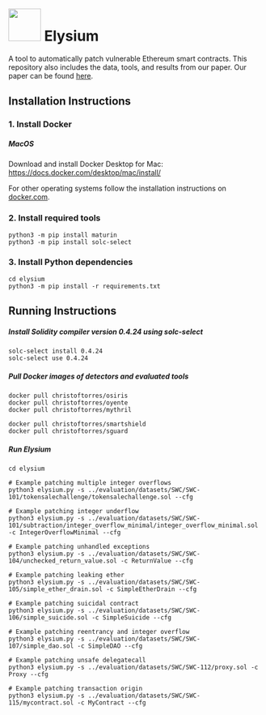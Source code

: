 <img src="https://cdn-icons-png.flaticon.com/512/3196/3196633.png" width="64"> Elysium
=======

A tool to automatically patch vulnerable Ethereum smart contracts. This repository also includes the data, tools, and results from our paper. Our paper can be found [here](https://arxiv.org/pdf/2108.10071.pdf).

## Installation Instructions

### 1. Install Docker

##### MacOS

Download and install Docker Desktop for Mac: https://docs.docker.com/desktop/mac/install/

For other operating systems follow the installation instructions on [docker.com](https://docs.docker.com/desktop/).

### 2. Install required tools

``` shell
python3 -m pip install maturin
python3 -m pip install solc-select
```

### 3. Install Python dependencies

``` shell
cd elysium
python3 -m pip install -r requirements.txt
```

## Running Instructions

##### Install Solidity compiler version 0.4.24 using solc-select

```
solc-select install 0.4.24
solc-select use 0.4.24
```
##### Pull Docker images of detectors and evaluated tools

```
docker pull christoftorres/osiris
docker pull christoftorres/oyente
docker pull christoftorres/mythril
```

```
docker pull christoftorres/smartshield
docker pull christoftorres/sguard
```
##### Run Elysium

``` shell
cd elysium

# Example patching multiple integer overflows
python3 elysium.py -s ../evaluation/datasets/SWC/SWC-101/tokensalechallenge/tokensalechallenge.sol --cfg

# Example patching integer underflow
python3 elysium.py -s ../evaluation/datasets/SWC/SWC-101/subtraction/integer_overflow_minimal/integer_overflow_minimal.sol -c IntegerOverflowMinimal --cfg

# Example patching unhandled exceptions
python3 elysium.py -s ../evaluation/datasets/SWC/SWC-104/unchecked_return_value.sol -c ReturnValue --cfg

# Example patching leaking ether
python3 elysium.py -s ../evaluation/datasets/SWC/SWC-105/simple_ether_drain.sol -c SimpleEtherDrain --cfg

# Example patching suicidal contract
python3 elysium.py -s ../evaluation/datasets/SWC/SWC-106/simple_suicide.sol -c SimpleSuicide --cfg

# Example patching reentrancy and integer overflow
python3 elysium.py -s ../evaluation/datasets/SWC/SWC-107/simple_dao.sol -c SimpleDAO --cfg

# Example patching unsafe delegatecall
python3 elysium.py -s ../evaluation/datasets/SWC/SWC-112/proxy.sol -c Proxy --cfg 

# Example patching transaction origin
python3 elysium.py -s ../evaluation/datasets/SWC/SWC-115/mycontract.sol -c MyContract --cfg
```
